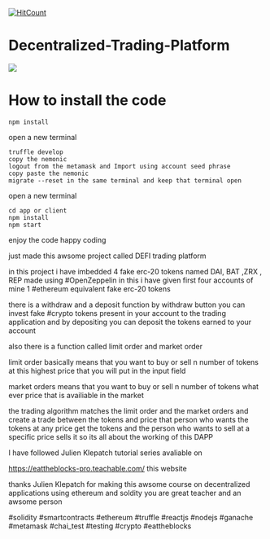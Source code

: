 
[![HitCount](http://hits.dwyl.com/samarth30/GithubFinder.svg)](http://hits.dwyl.com/samarth30/GithubFinder)
# Decentralized-Trading-Platform
 
<img src="https://github.com/samarth30/Decentralized-Trading-Platform/blob/master/trading-app.png"/>


# How to install the code

```
npm install
```
open a new terminal
```
truffle develop
copy the nemonic 
logout from the metamask and Import using account seed phrase
copy paste the nemonic
migrate --reset in the same terminal and keep that terminal open
```

open a new terminal
``` 
cd app or client
npm install
npm start
```

enjoy the code happy coding

just made this awsome project  called DEFI trading platform

in this project i have imbedded 4 fake erc-20 tokens named DAI, BAT ,ZRX , REP  made using #OpenZeppelin  in this i have given first four accounts of mine 1 #ethereum  equivalent fake erc-20 tokens 



there is a withdraw and a deposit function by withdraw button you can invest fake #crypto tokens present in your account to the trading application and by depositing you can deposit the tokens earned to your account 



also there is a function called limit order and market order 

limit order basically means that you want to buy or sell n number of tokens at this highest price that you will put in the input field 



market orders means that you want to buy or sell n number of tokens what ever price that is availiable in the market



the trading algorithm matches  the limit order and the market orders and create a trade between the tokens and price that person who wants the tokens at any price get the tokens and the person who wants to sell at a specific price sells it so its all about the working of this DAPP



I have followed Julien Klepatch tutorial series avaliable on 

https://eattheblocks-pro.teachable.com/ this website 



thanks Julien Klepatch for making this awsome course on decentralized applications using ethereum and soldity you are great teacher and an awsome person



#solidity #smartcontracts #ethereum #truffle #reactjs #nodejs #ganache #metamask #chai_test #testing #crypto #eattheblocks
